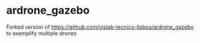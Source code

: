 # ardrone_gazebo

Forked version of https://github.com/vislab-tecnico-lisboa/ardrone_gazebo to exemplify multiple drones
